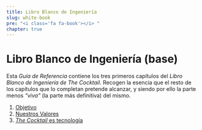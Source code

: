 ```yaml
---
title: Libro Blanco de Ingeniería
slug: white-book
pre: "<i class='fa fa-book'></i> "
chapter: true
---
```


# Libro Blanco de Ingeniería (base)

Esta _Guía de Referencia_ contiene los tres primeros capítulos del _*Libro Blanco de Ingeniería de The Cocktail*_. Recogen la esencia que el resto de los capítulos que lo completan pretende alcanzar, y siendo por ello la parte menos _"viva"_ (la parte más definitiva) del mismo.

1. [Objetivo](1-objetivo)
2. [Nuestros Valores](2-nuestros-valores)
3. [_The Cocktail_ es tecnología](3-the-cocktail-es-tecnologia)
